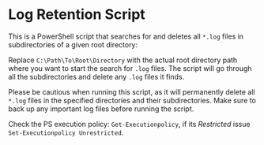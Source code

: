 # Log Retention Script

This is a PowerShell script that searches for and deletes all ```*.log``` files in subdirectories of a given root directory:

Replace ```C:\Path\To\Root\Directory``` with the actual root directory path where you want to start the search for ```.log``` files. The script will go through all the subdirectories and delete any ```.log``` files it finds.

Please be cautious when running this script, as it will permanently delete all ```*.log``` files in the specified directories and their subdirectories. Make sure to back up any important log files before running the script.

Check the PS execution policy: ```Get-Executionpolicy```, if its *Restricted* issue ```Set-Executionpolicy Unrestricted```.
